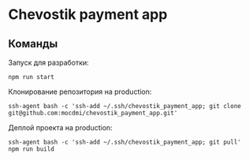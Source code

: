 # Chevostik payment app

## Команды

Запуск для разработки:
```shell
npm run start
```

Клонирование репозитория на production:
```shell
ssh-agent bash -c 'ssh-add ~/.ssh/chevostik_payment_app; git clone git@github.com:mocdmi/chevostik_payment_app.git'
```
Деплой проекта на production:
```shell
ssh-agent bash -c 'ssh-add ~/.ssh/chevostik_payment_app; git pull'
npm run build
```
